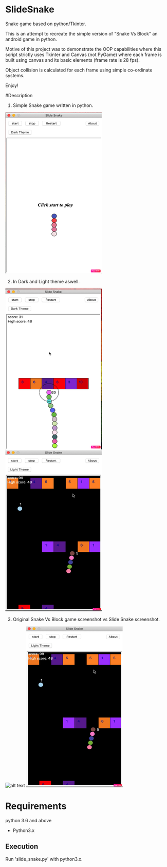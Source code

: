 # SlideSnake
Snake game based on python/Tkinter.

This is an attempt to recreate the simple version of "Snake Vs Block" an android game in python.

Motive of this project was to demonstrate the OOP capabilities where this script strictly uses Tkinter and Canvas (not PyGame) where each frame is built using canvas and its basic elements (frame rate is 28 fps).

Object collision is calculated for each frame using simple co-ordinate systems.

Enjoy!


#Description

1) Simple Snake game written in python.

<img src="https://github.com/rishi-99/SlideSnake/blob/master/Screenshot%202020-08-05%20at%2012.54.58%20PM.png" alt="alt text" width=300 height=500>


2) In Dark and Light theme aswell.

<img src="https://github.com/rishi-99/SlideSnake/blob/master/Screenshot%202020-08-05%20at%201.01.45%20PM.png" alt="alt text" width=300 height=500>       <img src="https://github.com/rishi-99/SlideSnake/blob/master/Screenshot%202020-08-05%20at%201.07.30%20PM.png" alt="alt text" width=300 height=500>


3) Original Snake Vs Block game screenshot vs Slide Snake screenshot.

<img src="https://learningworksforkids.com/wp-content/uploads/IMG_6220-325x578.jpg" alt="alt text" width=300 height=500>       <img src="https://github.com/rishi-99/SlideSnake/blob/master/Screenshot%202020-08-05%20at%201.07.30%20PM.png" alt="alt text" width=300 height=500>

# Requirements 
python 3.6 and above

- Python3.x

## Execution 

Run 'slide_snake.py' with python3.x.
